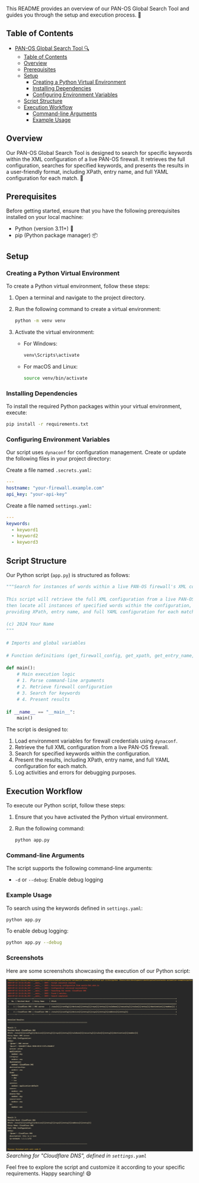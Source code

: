 This README provides an overview of our PAN-OS Global Search Tool and guides you through the setup and execution process. 🚀

## Table of Contents

- [PAN-OS Global Search Tool 🔍](#pan-os-global-search-tool-)
  - [Table of Contents](#table-of-contents)
  - [Overview](#overview)
  - [Prerequisites](#prerequisites)
  - [Setup](#setup)
    - [Creating a Python Virtual Environment](#creating-a-python-virtual-environment)
    - [Installing Dependencies](#installing-dependencies)
    - [Configuring Environment Variables](#configuring-environment-variables)
  - [Script Structure](#script-structure)
  - [Execution Workflow](#execution-workflow)
    - [Command-line Arguments](#command-line-arguments)
    - [Example Usage](#example-usage)

## Overview

Our PAN-OS Global Search Tool is designed to search for specific keywords within the XML configuration of a live PAN-OS firewall. It retrieves the full configuration, searches for specified keywords, and presents the results in a user-friendly format, including XPath, entry name, and full YAML configuration for each match. 🎯

## Prerequisites

Before getting started, ensure that you have the following prerequisites installed on your local machine:

- Python (version 3.11+) 🐍
- pip (Python package manager) 📦

## Setup

### Creating a Python Virtual Environment

To create a Python virtual environment, follow these steps:

1. Open a terminal and navigate to the project directory.
2. Run the following command to create a virtual environment:

   ```bash
   python -m venv venv
   ```

3. Activate the virtual environment:

   - For Windows:

     ```bash
     venv\Scripts\activate
     ```

   - For macOS and Linux:

     ```bash
     source venv/bin/activate
     ```

### Installing Dependencies

To install the required Python packages within your virtual environment, execute:

```bash
pip install -r requirements.txt
```

### Configuring Environment Variables

Our script uses `dynaconf` for configuration management. Create or update the following files in your project directory:

Create a file named `.secrets.yaml`:

```yaml
---
hostname: "your-firewall.example.com"
api_key: "your-api-key"
```

Create a file named `settings.yaml`:

```yaml
---
keywords:
  - keyword1
  - keyword2
  - keyword3
```

## Script Structure

Our Python script (`app.py`) is structured as follows:

```python
"""Search for instances of words within a live PAN-OS firewall's XML configuration.

This script will retrieve the full XML configuration from a live PAN-OS firewall,
then locate all instances of specified words within the configuration,
providing XPath, entry name, and full YAML configuration for each match.

(c) 2024 Your Name
"""

# Imports and global variables

# Function definitions (get_firewall_config, get_xpath, get_entry_name, etc.)

def main():
    # Main execution logic
    # 1. Parse command-line arguments
    # 2. Retrieve firewall configuration
    # 3. Search for keywords
    # 4. Present results

if __name__ == "__main__":
    main()
```

The script is designed to:

1. Load environment variables for firewall credentials using `dynaconf`.
2. Retrieve the full XML configuration from a live PAN-OS firewall.
3. Search for specified keywords within the configuration.
4. Present the results, including XPath, entry name, and full YAML configuration for each match.
5. Log activities and errors for debugging purposes.

## Execution Workflow

To execute our Python script, follow these steps:

1. Ensure that you have activated the Python virtual environment.
2. Run the following command:

   ```bash
   python app.py
   ```

### Command-line Arguments

The script supports the following command-line arguments:

- `-d` or `--debug`: Enable debug logging

### Example Usage

To search using the keywords defined in `settings.yaml`:

```bash
python app.py
```

To enable debug logging:

```bash
python app.py --debug
```

### Screenshots

Here are some screenshots showcasing the execution of our Python script:

![Screenshot 1](screenshots/screenshot1.png)
_Searching for "Cloudflare DNS", defined in `settings.yaml`_

Feel free to explore the script and customize it according to your specific requirements. Happy searching! 😄